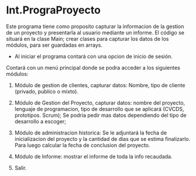 # Int.PrograProyecto

Este programa tiene como proposito capturar la informacion de la gestion de un proyecto y presentarla al usuario mediante un informe.
El código se situará en la clase Main; crear clases para capturar los datos de los módulos, para ser guardadas en arrays.

- Al iniciar el programa contará con una opcion de inicio de sesión. 

Contará con un menú principal donde se podra acceder a los siguientes módulos: 

1. Módulo de gestion de clientes, capturar datos: Nombre, tipo de cliente (privado, publico o mixto).

2. Módulo de Gestion del Proyecto, capturar datos: nombre del proyecto, lenguaje de programacion, tipo de desarrollo que se aplicará (CVCDS, prototipos. Scrum);
Se podria pedir mas datos dependiendo del tipo de desarrollo a escoger;

3. Módulo de administracion historica: Se le adjuntará la fecha de inicializacion del proyecto y la cantidad de dias que se estima finalizarlo.
Para luego calcular la fecha de conclusion del proyecto.

4. Módulo de Informe: mostrar el informe de toda la info recaudada.

5. Salir.
